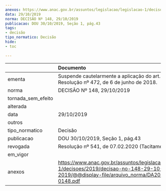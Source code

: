 ```yaml
---
anexos: https://www.anac.gov.br/assuntos/legislacao/legislacao-1/decisoes/2019/decisao-no-148-29-10-2019/@@display-file/arquivo_norma/DA2019-0148.pdf
data: 29/10/2019
norma: DECISÃO Nº 148, 29/10/2019
publicacao: DOU 30/10/2019, Seção 1, pág.43
tags:
- decisão
tipo_normatico: Decisão
hide: 
- toc 
 
---
```


|                    | Documento                                                                                                                                     |
|:-------------------|:----------------------------------------------------------------------------------------------------------------------------------------------|
| ementa             | Suspende cautelarmente a aplicação do art. 54 da Resolução nº 472, de 6 de junho de 2018.                                                     |
| norma              | DECISÃO Nº 148, 29/10/2019                                                                                                                    |
| tornada_sem_efeito |                                                                                                                                               |
| alterada           |                                                                                                                                               |
| data               | 29/10/2019                                                                                                                                    |
| outros             |                                                                                                                                               |
| tipo_normatico     | Decisão                                                                                                                                       |
| publicacao         | DOU 30/10/2019, Seção 1, pág.43                                                                                                               |
| revogada           | Resolução nº 541, de 07.02.2020 (Tacitamente)                                                                                                 |
| em_vigor           |                                                                                                                                               |
| anexos             | https://www.anac.gov.br/assuntos/legislacao/legislacao-1/decisoes/2019/decisao-no-148-29-10-2019/@@display-file/arquivo_norma/DA2019-0148.pdf |